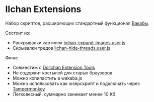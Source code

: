 # IIchan Extensions
Набор скриптов, расширяющих стандартный функционал [Вакабы](http://wakaba.c3.cx/).

Состоит из:
- Раскрывалки картинок [iichan-expand-images.user.js](https://github.com/WagonOfDoubt/iichan-extensions/blob/master/iichan-expand-images.user.js)
- Скрывалки тредов [iichan-hide-threads.user.js](https://github.com/WagonOfDoubt/iichan-extensions/blob/master/iichan-hide-threads.user.js)

Фичи:
- Совместим с [Dollchan Extension Tools](https://github.com/SthephanShinkufag/Dollchan-Extension-Tools)
- Не содержит костылей для старых браузеров
- Можно копипастить в wakaba.js
- Можно использовать как юзерскрипт и подключать через [Tampermonkey](https://tampermonkey.net/)
- Легковесный: суммарно занимает менее 10 Кб
